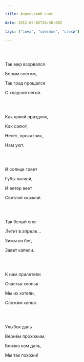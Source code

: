 ```yaml
---

title: Апрельский снег

date: 2012-04-02T20:58:00Z

tags: ["зима", "светлое", "стихи"]

---
```


<br/><br/>

Так мир взорвался

Белым снегом,

Так град прощался

С хладной негой.

<br/><br/>

Как яркий праздник,

Как салют,

Несёт, проказник,

Нам уют.

<br/><br/>

И солнце греет

Губы лаской,

И ветер веет

Светлой сказкой.

<br/><br/>

Так белый снег

Летит в апреле…

Зимы он бег,

Завет капели.

<br/><br/>

К нам прилетели

Счастья хлопья.

Мы их хотели,

Сложим копья.

<br/><br/>

Улыбок дань

Вернём прохожим.

Близка нам даль,

Мы так похожи!